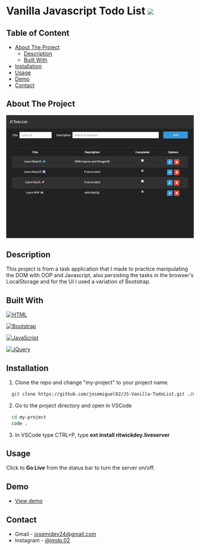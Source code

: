 # Vanilla Javascript Todo List <img src='https://emojis.slackmojis.com/emojis/images/1643514058/151/javascript.png?1643514058' height='25'>

## Table of Content

- [About The Project](#about-the-project)
  - [Description](#description)
  - [Built With](#built-with)
- [Installation](#installation)
- [Usage](#usage)
- [Demo](#demo)
- [Contact](#contact)

## About The Project

![App Screenshot](./demo/preview.jpeg)

## Description

This project is from a task application that I made to practice manipulating the DOM with OOP and Javascript, also persisting the tasks in the browser's LocalStorage and for the UI I used a variation of Bootstrap.

## Built With

[![HTML](https://img.shields.io/badge/HTML-orange?style=for-the-badge&logo=html5&logoColor=white)](https://developer.mozilla.org/es/docs/Web/HTML)

[![Bootstrap](https://img.shields.io/badge/Bootstrap-563D7C?style=for-the-badge&logo=bootstrap&logoColor=white)](https://getbootstrap.com)

[![JavaScript](https://img.shields.io/badge/JavaScript-F7DF1E?style=for-the-badge&logo=javascript&logoColor=black)](https://www.javascript.com)

[![JQuery](https://img.shields.io/badge/jQuery-0769AD?style=for-the-badge&logo=jquery&logoColor=white)](https://jquery.com)

## Installation

1. Clone the repo and change "my-project" to your project name.

```sh
  git clone https://github.com/josemiguel02/JS-Vanilla-TodoList.git ./my-project
```

2. Go to the project directory and open in VSCode

```sh
  cd my-project
  code .
```

3. In VSCode type CTRL+P, type **ext install ritwickdey.liveserver**

## Usage

Click to **Go Live** from the status bar to turn the server on/off.

## Demo

- [View demo](https://josemiguel02.github.io/JS-Vanilla-TodoList)

## Contact

- Gmail - [josemidev24@gmail.com](mailto:josemidev24@gmail.com)
- Instagram - [@jmdp.02](https://www.instagram.com/jmdp.02)
